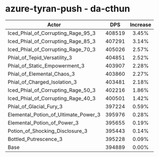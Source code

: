 # azure-tyran-push - da-cthun
| Actor | DPS | Increase |
|---|:---:|:---:|
|Iced_Phial_of_Corrupting_Rage_95_3|408519|3.45%|
|Iced_Phial_of_Corrupting_Rage_85_3|407291|3.14%|
|Iced_Phial_of_Corrupting_Rage_70_3|405026|2.57%|
|Phial_of_Tepid_Versatility_3|404851|2.52%|
|Phial_of_Static_Empowerment_3|403907|2.28%|
|Phial_of_Elemental_Chaos_3|403860|2.27%|
|Phial_of_Charged_Isolation_3|403481|2.18%|
|Iced_Phial_of_Corrupting_Rage_50_3|402216|1.86%|
|Iced_Phial_of_Corrupting_Rage_40_3|400501|1.42%|
|Phial_of_Glacial_Fury_3|397224|0.59%|
|Elemental_Potion_of_Ultimate_Power_3|395976|0.28%|
|Elemental_Potion_of_Power_3|395655|0.19%|
|Potion_of_Shocking_Disclosure_3|395443|0.14%|
|Bottled_Putrescence_3|395228|0.09%|
|Base|394889|0.00%|
